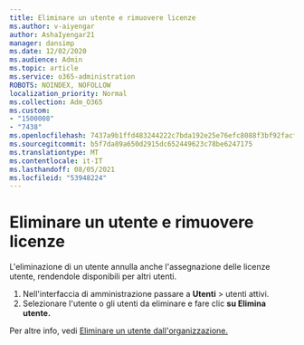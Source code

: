 ```yaml
---
title: Eliminare un utente e rimuovere licenze
ms.author: v-aiyengar
author: AshaIyengar21
manager: dansimp
ms.date: 12/02/2020
ms.audience: Admin
ms.topic: article
ms.service: o365-administration
ROBOTS: NOINDEX, NOFOLLOW
localization_priority: Normal
ms.collection: Adm_O365
ms.custom:
- "1500008"
- "7438"
ms.openlocfilehash: 7437a9b1ffd483244222c7bda192e25e76efc8088f3bf92facfb27ee5bf0e503
ms.sourcegitcommit: b5f7da89a650d2915dc652449623c78be6247175
ms.translationtype: MT
ms.contentlocale: it-IT
ms.lasthandoff: 08/05/2021
ms.locfileid: "53948224"
---
```

# <a name="delete-a-user-and-remove-licenses"></a>Eliminare un utente e rimuovere licenze

L'eliminazione di un utente annulla anche l'assegnazione delle licenze utente, rendendole disponibili per altri utenti. 
1. Nell'interfaccia di amministrazione passare a **Utenti** > utenti attivi.
1. Selezionare l'utente o gli utenti da eliminare e fare clic **su Elimina utente.**

Per altre info, vedi [Eliminare un utente dall'organizzazione.](https://docs.microsoft.com/microsoft-365/admin/add-users/delete-a-user) 